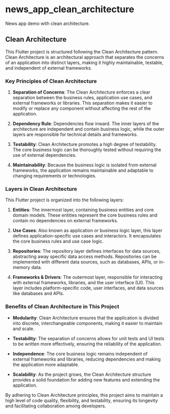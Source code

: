 # news_app_clean_architecture

News app demo with clean architecture.

## Clean Architecture

This Flutter project is structured following the Clean Architecture pattern. Clean Architecture is an architectural approach that separates the concerns of an application into distinct layers, making it highly maintainable, testable, and independent of external frameworks.

### Key Principles of Clean Architecture

1. **Separation of Concerns**: The Clean Architecture enforces a clear separation between the business rules, application use cases, and external frameworks or libraries. This separation makes it easier to modify or replace any component without affecting the rest of the application.

2. **Dependency Rule**: Dependencies flow inward. The inner layers of the architecture are independent and contain business logic, while the outer layers are responsible for technical details and frameworks.

3. **Testability**: Clean Architecture promotes a high degree of testability. The core business logic can be thoroughly tested without requiring the use of external dependencies.

4. **Maintainability**: Because the business logic is isolated from external frameworks, the application remains maintainable and adaptable to changing requirements or technologies.

### Layers in Clean Architecture

This Flutter project is organized into the following layers:

1. **Entities**: The innermost layer, containing business entities and core domain models. These entities represent the core business rules and contain no dependencies on external frameworks.

2. **Use Cases**: Also known as application or business logic layer, this layer defines application-specific use cases and interactors. It encapsulates the core business rules and use case logic.

3. **Repositories**: The repository layer defines interfaces for data sources, abstracting away specific data access methods. Repositories can be implemented with different data sources, such as databases, APIs, or in-memory data.

4. **Frameworks & Drivers**: The outermost layer, responsible for interacting with external frameworks, libraries, and the user interface (UI). This layer includes platform-specific code, user interfaces, and data sources like databases and APIs.

### Benefits of Clean Architecture in This Project

- **Modularity**: Clean Architecture ensures that the application is divided into discrete, interchangeable components, making it easier to maintain and scale.

- **Testability**: The separation of concerns allows for unit tests and UI tests to be written more effectively, ensuring the reliability of the application.

- **Independence**: The core business logic remains independent of external frameworks and libraries, reducing dependencies and making the application more adaptable.

- **Scalability**: As the project grows, the Clean Architecture structure provides a solid foundation for adding new features and extending the application.

By adhering to Clean Architecture principles, this project aims to maintain a high level of code quality, flexibility, and testability, ensuring its longevity and facilitating collaboration among developers.
